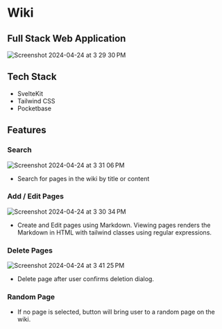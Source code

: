 # Wiki

## Full Stack Web Application 
![Screenshot 2024-04-24 at 3 29 30 PM](https://github.com/colbysprague/wiki/assets/116236720/1188bcb3-38de-401c-b04d-d7be95cb38dc)

## Tech Stack

- SvelteKit
- Tailwind CSS
- Pocketbase

## Features

### Search 
![Screenshot 2024-04-24 at 3 31 06 PM](https://github.com/colbysprague/wiki/assets/116236720/e7c1e929-b4c6-4a6b-bd7f-68b01d1352ca)
- Search for pages in the wiki by title or content


### Add / Edit Pages 
![Screenshot 2024-04-24 at 3 30 34 PM](https://github.com/colbysprague/wiki/assets/116236720/f5a5fe6d-3c83-497b-a690-7d628b1380bd)
- Create and Edit pages using Markdown. Viewing pages renders the Markdown in HTML with tailwind classes using regular expressions. 

### Delete Pages
![Screenshot 2024-04-24 at 3 41 25 PM](https://github.com/colbysprague/wiki/assets/116236720/9db830da-f144-41ee-91e0-cadc74443c10)
- Delete page after user confirms deletion dialog. 

### Random Page
- If no page is selected, button will bring user to a random page on the wiki. 
